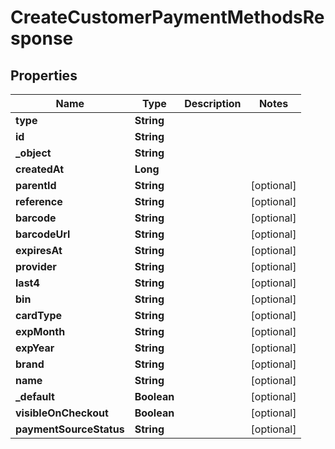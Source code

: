 

# CreateCustomerPaymentMethodsResponse

## Properties

Name | Type | Description | Notes
------------ | ------------- | ------------- | -------------
**type** | **String** |  | 
**id** | **String** |  | 
**_object** | **String** |  | 
**createdAt** | **Long** |  | 
**parentId** | **String** |  |  [optional]
**reference** | **String** |  |  [optional]
**barcode** | **String** |  |  [optional]
**barcodeUrl** | **String** |  |  [optional]
**expiresAt** | **String** |  |  [optional]
**provider** | **String** |  |  [optional]
**last4** | **String** |  |  [optional]
**bin** | **String** |  |  [optional]
**cardType** | **String** |  |  [optional]
**expMonth** | **String** |  |  [optional]
**expYear** | **String** |  |  [optional]
**brand** | **String** |  |  [optional]
**name** | **String** |  |  [optional]
**_default** | **Boolean** |  |  [optional]
**visibleOnCheckout** | **Boolean** |  |  [optional]
**paymentSourceStatus** | **String** |  |  [optional]




